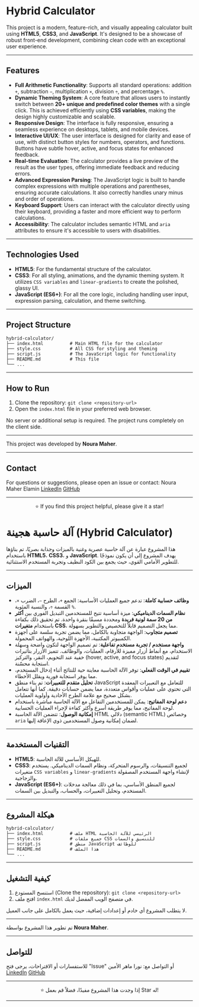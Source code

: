 # Hybrid Calculator

This project is a modern, feature-rich, and visually appealing calculator built using **HTML5**, **CSS3**, and **JavaScript**. It's designed to be a showcase of robust front-end development, combining clean code with an exceptional user experience.

---

## Features

* **Full Arithmetic Functionality**: Supports all standard operations: addition `+`, subtraction `−`, multiplication `×`, division `÷`, and percentage `%`.
* **Dynamic Theming System**: A core feature that allows users to instantly switch between **20+ unique and predefined color themes** with a single click. This is achieved efficiently using **CSS variables**, making the design highly customizable and scalable.
* **Responsive Design**: The interface is fully responsive, ensuring a seamless experience on desktops, tablets, and mobile devices.
* **Interactive UI/UX**: The user interface is designed for clarity and ease of use, with distinct button styles for numbers, operators, and functions. Buttons have subtle hover, active, and focus states for enhanced feedback.
* **Real-time Evaluation**: The calculator provides a live preview of the result as the user types, offering immediate feedback and reducing errors.
* **Advanced Expression Parsing**: The JavaScript logic is built to handle complex expressions with multiple operations and parentheses, ensuring accurate calculations. It also correctly handles unary minus and order of operations.
* **Keyboard Support**: Users can interact with the calculator directly using their keyboard, providing a faster and more efficient way to perform calculations.
* **Accessibility**: The calculator includes semantic HTML and `aria` attributes to ensure it's accessible to users with disabilities.

---

## Technologies Used

* **HTML5**: For the fundamental structure of the calculator.
* **CSS3**: For all styling, animations, and the dynamic theming system. It utilizes `CSS variables` and `linear-gradients` to create the polished, glassy UI.
* **JavaScript (ES6+)**: For all the core logic, including handling user input, expression parsing, calculation, and theme switching.

---

## Project Structure
```
hybrid-calculator/
├── index.html          # Main HTML file for the calculator
├── style.css           # All CSS for styling and theming
├── script.js           # The JavaScript logic for functionality
├── README.md           # This file
└── ...
```

---

## How to Run

1.  Clone the repository:
    `git clone <repository-url>`
2.  Open the `index.html` file in your preferred web browser.

No server or additional setup is required. The project runs completely on the client side.

---

This project was developed by **Noura Maher**.

---

## Contact

For questions or suggestions, please open an issue or contact:
Noura Maher Elamin
[LinkedIn](https://www.linkedin.com/in/nouramaher/)
[GitHub](https://github.com/NouraMaher)

---

<div align="center">

⭐️ If you find this project helpful, please give it a star!

</div>

# آلة حاسبة هجينة (Hybrid Calculator)

هذا المشروع عبارة عن آلة حاسبة عصرية وغنية بالميزات وجذابة بصريًا، تم بناؤها باستخدام **HTML5**، **CSS3**، و **JavaScript**. يهدف المشروع إلى أن يكون نموذجًا للتطوير الأمامي القوي، حيث يجمع بين الكود النظيف وتجربة المستخدم الاستثنائية.

---

## الميزات

* **وظائف حسابية كاملة**: تدعم جميع العمليات الأساسية: الجمع `+`، الطرح `−`، الضرب `×`، القسمة `÷`، والنسبة المئوية `%`.
* **نظام السمات الديناميكي**: ميزة أساسية تتيح للمستخدمين التبديل الفوري بين **أكثر من 20 سمة لونية فريدة** ومحددة مسبقًا بنقرة واحدة. تم تحقيق ذلك بكفاءة باستخدام **متغيرات CSS**، مما يجعل التصميم قابلاً للتخصيص والتطوير بسهولة.
* **تصميم متجاوب**: الواجهة متجاوبة بالكامل، مما يضمن تجربة سلسة على أجهزة الكمبيوتر المكتبية، الأجهزة اللوحية، والهواتف المحمولة.
* **واجهة مستخدم / تجربة مستخدم تفاعلية**: تم تصميم الواجهة لتكون واضحة وسهلة الاستخدام، مع أنماط أزرار مميزة للأرقام، العمليات، والوظائف. تتميز الأزرار بتأثيرات خفية عند التحويم، النقر، والتركيز (hover, active, and focus states) لتقديم استجابة محسّنة.
* **تقييم في الوقت الفعلي**: توفر الآلة الحاسبة معاينة حية للنتائج أثناء إدخال المستخدم، مما يوفر استجابة فورية ويقلل الأخطاء.
* **تحليل متقدم للتعبيرات**: تم بناء منطق JavaScript للتعامل مع التعبيرات المعقدة التي تحتوي على عمليات وأقواس متعددة، مما يضمن حسابات دقيقة. كما أنها تتعامل بشكل صحيح مع علامة الطرح الأحادية وأولوية العمليات.
* **دعم لوحة المفاتيح**: يمكن للمستخدمين التفاعل مع الآلة الحاسبة مباشرة باستخدام لوحة المفاتيح، مما يوفر طريقة أسرع وأكثر كفاءة لإجراء العمليات الحسابية.
* **إمكانية الوصول**: تتضمن الآلة الحاسبة HTML دلالي (semantic HTML) وخصائص `aria` لضمان إمكانية وصول المستخدمين ذوي الإعاقة إليها.

---

## التقنيات المستخدمة

* **HTML5**: للهيكل الأساسي للآلة الحاسبة.
* **CSS3**: لجميع التنسيقات، والرسوم المتحركة، ونظام السمات الديناميكي. يستخدم متغيرات `CSS variables` و `linear-gradients` لإنشاء واجهة المستخدم المصقولة والزجاجية.
* **JavaScript (ES6+)**: لجميع المنطق الأساسي، بما في ذلك معالجة مدخلات المستخدم، وتحليل التعبيرات، والحساب، والتبديل بين السمات.

---

## هيكلة المشروع
```
hybrid-calculator/
├── index.html          # ملف HTML الرئيسي للآلة الحاسبة
├── style.css           # جميع ملفات CSS للتنسيق والسمات
├── script.js           # منطق JavaScript للوظائف
├── README.md           # هذا الملف
└── ...
```

---

## كيفية التشغيل

1.  استنسخ المستودع (Clone the repository):
    `git clone <repository-url>`
2.  افتح ملف `index.html` في متصفح الويب المفضل لديك.

لا يتطلب المشروع أي خادم أو إعدادات إضافية، حيث يعمل بالكامل على جانب العميل.

---

تم تطوير هذا المشروع بواسطة **Noura Maher**.






---
##  للتواصل
للاستفسارات أو الاقتراحات، يرجى فتح "Issue" أو التواصل مع:
نورا ماهر الأمين  
[LinkedIn](https://www.linkedin.com/in/nouramaher/)
[GitHub](https://github.com/NouraMaher)

---

<div align="center">

⭐️ إذا وجدت هذا المشروع مفيدًا، فضلاً قم بعمل Star له!

</div>

---
